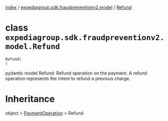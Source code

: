 [index](index.md) /
[expediagroup.sdk.fraudpreventionv2.model](expediagroup.sdk.fraudpreventionv2.model.md)
/ [Refund](Refund.md)

# class `expediagroup.sdk.fraudpreventionv2.model.Refund`

```
Refund(
)
```

pydantic model Refund: Refund operation on the payment. A refund
operation represents the intent to refund a previous charge.

# Inheritance

object > [PaymentOperation](PaymentOperation.md) > Refund
